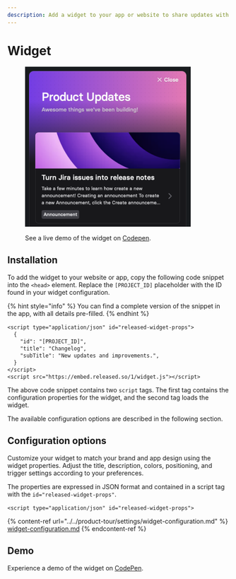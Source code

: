 ```yaml
---
description: Add a widget to your app or website to share updates with your customers.
---
```


# Widget



<figure><img src="../../.gitbook/assets/widget.png" alt="" width="375"><figcaption><p>See a live demo of the widget on <a href="https://codepen.io/released/pen/WNaaMNx">Codepen</a>.</p></figcaption></figure>

## Installation

To add the widget to your website or app, copy the following code snippet into the `<head>` element. Replace the `[PROJECT_ID]` placeholder with the ID found in your widget configuration.&#x20;

{% hint style="info" %}
You can find a complete version of the snippet in the app, with all details pre-filled.
{% endhint %}

```
<script type="application/json" id="released-widget-props">
  {
    "id": "[PROJECT_ID]",
    "title": "Changelog",
    "subTitle": "New updates and improvements.",
  }
</script>
<script src="https://embed.released.so/1/widget.js"></script>
```

The above code snippet contains two `script` tags. The first tag contains the configuration properties for the widget, and the second tag loads the widget.&#x20;

The available configuration options are described in the following section.

## Configuration options

Customize your widget to match your brand and app design using the widget properties. Adjust the title, description, colors, positioning, and trigger settings according to your preferences.

The properties are expressed in JSON format and contained in a script tag with the `id="released-widget-props"`.&#x20;

```
<script type="application/json" id="released-widget-props">
```

{% content-ref url="../../product-tour/settings/widget-configuration.md" %}
[widget-configuration.md](../../product-tour/settings/widget-configuration.md)
{% endcontent-ref %}

## Demo

Experience a demo of the widget on [CodePen](https://codepen.io/released/pen/WNaaMNx).
